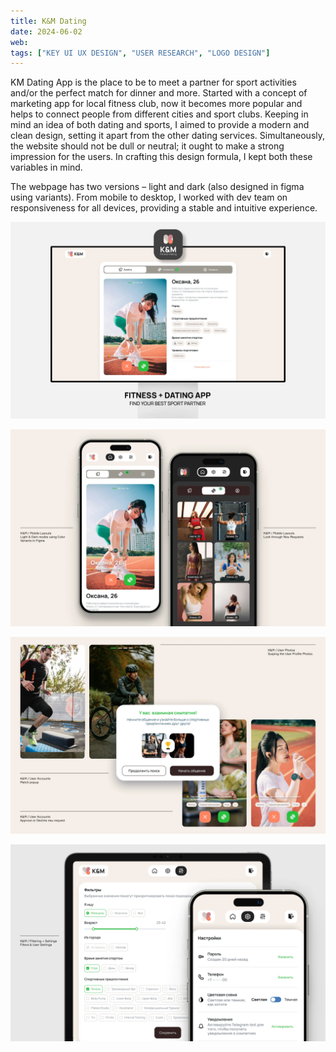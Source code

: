 ```yaml
---
title: K&M Dating
date: 2024-06-02
web:
tags: ["KEY UI UX DESIGN", "USER RESEARCH", "LOGO DESIGN"]
---
```


KM Dating App is the place to be to meet a partner for sport activities and/or the perfect match for dinner and more. Started with a concept of marketing app for local fitness club, now it becomes more popular and helps to connect people from different cities and sport clubs.
Keeping in mind an idea of both dating and sports, I aimed to provide a modern and clean design, setting it apart from the other dating services. Simultaneously, the website should not be dull or neutral; it ought to make a strong impression for the users. In crafting this design formula, I kept both these variables in mind.

The webpage has two versions – light and dark (also designed in figma using variants). From mobile to desktop, I worked with dev team on responsiveness for all devices, providing a stable and intuitive experience.


![km-case-1@2x](./km-case-1@2x.webp)


![km-case-2@2x@2x](./km-case-2@2x.webp)


![km-case-3@2x@2x](./km-case-3@2x.webp)


![km-case-4@2x@2x](./km-case-4@2x.webp)

